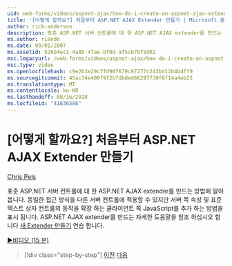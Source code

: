 ```yaml
---
uid: web-forms/videos/aspnet-ajax/how-do-i-create-an-aspnet-ajax-extender-from-scratch
title: '[어떻게 할까요?] 처음부터 ASP.NET AJAX Extender 만들기 | Microsoft 문서'
author: rick-anderson
description: 표준 ASP.NET 서버 컨트롤에 대 한 ASP.NET AJAX extender를 만드는 방법에 알아봅니다. 서버 쪽 속성 및 클라이언트 쪽 JavaScript를 추가 하는 방법을 표시 됩니다...
ms.author: riande
ms.date: 09/01/2007
ms.assetid: 526b4ec1-4a80-4fae-bf0d-af5cb78f5d02
msc.legacyurl: /web-forms/videos/aspnet-ajax/how-do-i-create-an-aspnet-ajax-extender-from-scratch
msc.type: video
ms.openlocfilehash: c9e2b3e29c7fd907679c97277c243bd12b4bdff9
ms.sourcegitcommit: 45ac74e400f9f2b7dbded66297730f6f14a4eb25
ms.translationtype: MT
ms.contentlocale: ko-KR
ms.lasthandoff: 08/16/2018
ms.locfileid: "41836586"
---
```

<a name="how-do-i-create-an-aspnet-ajax-extender-from-scratch"></a>[어떻게 할까요?] 처음부터 ASP.NET AJAX Extender 만들기
====================
[Chris Pels](https://twitter.com/chrispels)

표준 ASP.NET 서버 컨트롤에 대 한 ASP.NET AJAX extender를 만드는 방법에 알아봅니다. 동일한 접근 방식을 다른 서버 컨트롤에 적용할 수 있지만 서버 쪽 속성 및 표준 텍스트 상자 컨트롤의 동작을 확장 하는 클라이언트 쪽 JavaScript를 추가 하는 방법을 표시 됩니다. ASP.NET AJAX extender를 만드는 자세한 도움말을 참조 하십시오 합니다 [새 Extender 만들기](../../overview/ajax-control-toolkit/getting-started/creating-a-custom-ajax-control-toolkit-control-extender-cs.md) 연습 합니다.

[&#9654;비디오 (15 분)](https://channel9.msdn.com/Blogs/ASP-NET-Site-Videos/how-do-i-create-an-aspnet-ajax-extender-from-scratch)

> [!div class="step-by-step"]
> [이전](how-do-i-trigger-an-updatepanel-refresh-from-a-dropdownlist-control.md)
> [다음](how-do-i-build-custom-server-controls-that-work-with-or-without-aspnet-ajax.md)
